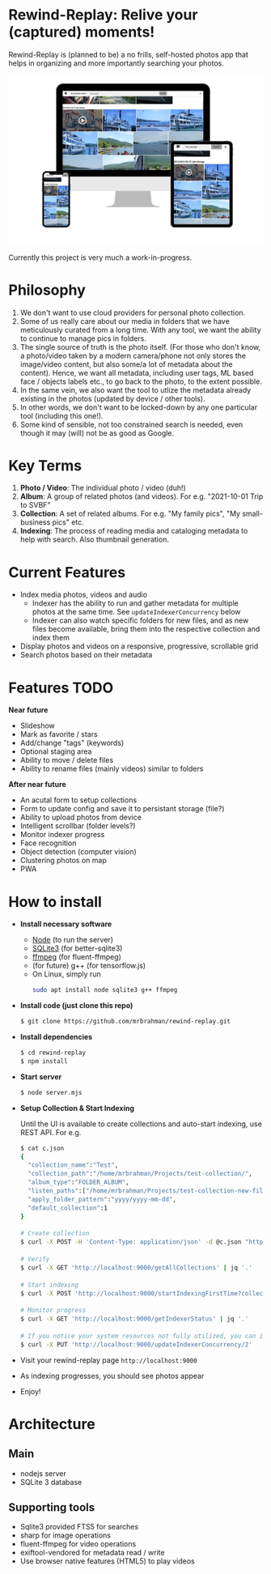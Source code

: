 # Rewind-Replay: Relive your (captured) moments!

Rewind-Replay is (planned to be) a no frills, self-hosted photos app that helps in organizing and more importantly searching your photos.

![Screenshot](public/assets/Screen-Sizes.jpg)

Currently this project is very much a work-in-progress.

# Philosophy

1. We don't want to use cloud providers for personal photo collection.
2. Some of us really care about our media in folders that we have meticulously curated from a long time. With any tool, we want the ability to continue to manage pics in folders.
3. The single source of truth is the photo itself. (For those who don't know, a photo/video taken by a modern camera/phone not only stores the image/video content, but also some/a lot of metadata about the content). Hence, we want all metadata, including user tags, ML based face / objects labels etc., to go back to the photo, to the extent possible.
4. In the same vein, we also want the tool to utlize the metadata already existing in the photos (updated by device / other tools).
5. In other words, we don't want to be locked-down by any one particular tool (including this one!).
6. Some kind of sensible, not too constrained search is needed, even though it may (will) not be as good as Google.


# Key Terms
1. **Photo / Video**: The individual photo / video (duh!)
2. **Album**: A group of related photos (and videos). For e.g. "2021-10-01 Trip to SVBF"
3. **Collection**: A set of related albums. For e.g. "My family pics", "My small-business pics" etc.
4. **Indexing**: The process of reading media and cataloging metadata to help with search. Also thumbnail generation.


# Current Features
- Index media photos, videos and audio
  - Indexer has the ability to run and gather metadata for multiple photos at the same time. See `updateIndexerConcurrency` below
  - Indexer can also watch specific folders for new files, and as new files become available, bring them into the respective collection and index them
- Display photos and videos on a responsive, progressive, scrollable grid
- Search photos based on their metadata

# Features TODO
**Near future**
- Slideshow
- Mark as favorite / stars
- Add/change "tags" (keywords)
- Optional staging area
- Ability to move / delete files
- Ability to rename files (mainly videos) similar to folders

**After near future**
- An acutal form to setup collections
- Form to update config and save it to persistant storage (file?)
- Ability to upload photos from device
- Intelligent scrollbar (folder levels?)
- Monitor indexer progress
- Face recognition
- Object detection (computer vision)
- Clustering photos on map
- PWA

# How to install

- **Install necessary software**
  - [Node](https://nodejs.org/en/) (to run the server)
  - [SQLite3](https://www.sqlite.org/download.html) (for better-sqlite3)
  - [ffmpeg](https://ffmpeg.org/download.html) (for fluent-ffmpeg)
  - (for future) g++ (for tensorflow.js)
  - On Linux, simply run 
    ```bash
    sudo apt install node sqlite3 g++ ffmpeg
    ```

- **Install code (just clone this repo)**
  ```bash
  $ git clone https://github.com/mrbrahman/rewind-replay.git
  ```

- **Install dependencies**
  ```bash
  $ cd rewind-replay
  $ npm install
  ```

- **Start server**
  ```bash
  $ node server.mjs
  ```

- **Setup Collection & Start Indexing**

  Until the UI is available to create collections and auto-start indexing, use REST API. For e.g.

  ```bash
  $ cat c.json
  {
    "collection_name":"Test",
    "collection_path":"/home/mrbrahman/Projects/test-collection/",
    "album_type":"FOLDER_ALBUM",
    "listen_paths":["/home/mrbrahman/Projects/test-collection-new-files/"],
    "apply_folder_pattern":"yyyy/yyyy-mm-dd",
    "default_collection":1
  }
  
  # Create collection
  $ curl -X POST -H 'Content-Type: application/json' -d @c.json "http://localhost:9000/createNewCollection"

  # Verify
  $ curl -X GET 'http://localhost:9000/getAllCollections' | jq '.'
  
  # Start indexing
  $ curl -X POST 'http://localhost:9000/startIndexingFirstTime?collection_id=1'

  # Monitor progress
  $ curl -X GET 'http://localhost:9000/getIndexerStatus' | jq '.'

  # If you notice your system resources not fully utilized, you can increase indexer concurrency
  $ curl -X PUT 'http://localhost:9000/updateIndexerConcurrency/2'

  ```
- Visit your rewind-replay page `http://localhost:9000`
- As indexing progresses, you should see photos appear
- Enjoy!

# Architecture
## Main
- nodejs server
- SQLite 3 database

## Supporting tools
- Sqlite3 provided FTS5 for searches
- sharp for image operations
- fluent-ffmpeg for video operations
- exiftool-vendored for metadata read / write
- Use browser native features (HTML5) to play videos

